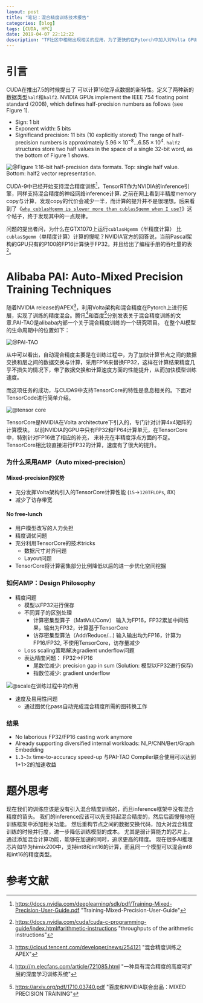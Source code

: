```yaml
---
layout: post
title: "笔记：混合精度训练技术报告"
categories: [blog]
tags: [CUDA, HPC]
date: 2019-04-07 22:12:22
description: "TF社区中相继出现相关的应用，为了更快的在Pytorch中加入对Volta GPU的支持，并实现针对混合精度训练的优化，NVIDIA发布了Apex开源工具库。cuda9中已经开始支持混合精度训练，tensorRT作为NVIDIA的inference引擎，同样支持混合精度的inference."
---
```





# 引言

CUDA在推出7.5的时候提出了 可以计算16位浮点数据的新特性。定义了两种新的数据类型`half`和`half2`.
NVIDIA GPUs implement the IEEE 754 floating point standard (2008), which defines half-precision numbers as follows (see Figure 1).

- Sign: 1 bit
- Exponent width: 5 bits
- Significand precision: 11 bits (10 explicitly stored)
The range of half-precision numbers is approximately $5.96 \times 10^{-8} \ldots 6.55 \times 10^4$. `half2` structures store two half values in the space of a single 32-bit word, as the bottom of Figure 1 shows.

![@Figure 1:16-bit half-precision data formats. Top: single `half` value. Bottom: `half2` vector representation.](https://devblogs.nvidia.com/wp-content/uploads/2015/07/fp16_format-624x146.png)

CUDA-9中已经开始支持混合精度训练[^6]，TensorRT作为NVIDIA的inference引擎，同样支持混合精度的神经网络inference计算. 
之前在网上看到半精度memory copy与计算，发现copy的代价会减少一半，而计算的提升并不是很理想。后来看到了《[`why cublasHgemm is slower more than cublasSgemm when I use?`](https://devtalk.nvidia.com/default/topic/972337/gpu-accelerated-libraries/why-cublashgemm-is-slower-more-than-cublassgemm-when-i-use-/)》这个帖子，终于发现其中的一点规律。

问题的提出者问，为什么在GTX1070上运行`cublasHgemm`（半精度计算） 比 `cublasSgemm`（单精度计算）计算的慢呢？NVIDIA官方的回答说，当前Pascal架构的GPU只有的P100的FP16计算快于FP32。并且给出了编程手册的吞吐量的表[^5]。

# Alibaba PAI: Auto-Mixed Precision Training Techniques

随着NVIDIA release的APEX[^1]，利用Volta架构和混合精度在Pytorch上进行拓展，实现了训练的精度混合。腾讯[^2]和百度[^3]分别发表关于混合精度训练的文章.PAI-TAO是alibaba内部一个关于混合精度训练的一个研究项目。
在整个AI模型的生命周期中的位置如下：

![@PAI-TAO](http://cwlseu.github.io/images/mixed-precision/PAI-TAO.png)

从中可以看出，自动混合精度主要是在训练过程中，为了加快计算节点之间的数据交换和层之间的数据交换与计算，采用FP16来替换FP32，这样在计算结果精度几乎不损失的情况下，带了数据交换和计算速度方面的性能提升，从而加快模型训练速度。

而这项任务的成功，与CUDA9中支持TensorCore的特性是息息相关的。下面对TensorCode进行简单介绍。 

![@tensor core](http://cwlseu.github.io/images/mixed-precision/tensorcore.png)

TensorCore是NVIDIA在Volta architecture下引入的，专门针对计算4x4矩阵的计算模块。
以前NVIDIA的GPU中只有FP32和FP64计算单元，在TensorCore中，特别针对FP16做了相应的补充，
来补充在半精度浮点方面的不足。TensorCore相比较直接进行FP32的计算，速度有了很大的提升。

### 为什么采用AMP（Auto mixed-precision）

#### Mixed-precision的优势

* 充分发挥Volta架构引入的TensorCore计算性能 (`15`->`120TFLOPs`, 8X)
* 减少了访存带宽

#### No free-lunch

* 用户模型改写的人力负担
* 精度调优问题
* 充分利用TensorCore的技术tricks
  - 数据尺寸对齐问题
  - Layout问题
* TensorCore将计算密集部分比例降低以后的进一步优化空间挖掘

### 如何AMP：Design Philosophy

* 精度问题
  - 模型以FP32进行保存
  - 不同算子的区别处理
    - 计算密集型算子（MatMul/Conv）
      输入为FP16，FP32累加中间结果，输出为FP32，计算基于TensorCore
    - 访存密集型算法（Add/Reduce/…)
      输入输出均为FP16，计算为FP16/FP32, 不使用TensorCore，访存量减少
  - Loss scaling策略解决gradient underflow问题
  - 表达精度问题： FP32->FP16
    * 尾数位减少: precision gap in sum (Solution: 模型以FP32进行保存)
    * 指数位减少: gradient underflow

![@scale在训练过程中的作用](http://cwlseu.github.io/images/mixed-precision/scaling.png)

* 速度及易用性问题
  - 通过图优化pass自动完成混合精度所需的图转换工作

### 结果

* No laborious FP32/FP16 casting work anymore
* Already supporting diversified internal workloads:
  NLP/CNN/Bert/Graph Embedding
* `1.3~3x` time-to-accuracy speed-up
  与PAI-TAO	Compiler联合使用可以达到1+1>2的加速收益

# 题外思考

现在我们的训练应该是没有引入混合精度训练的，而且inference框架中没有混合精度的苗头。
我们的inference应该可以先支持起混合精度的，然后后面慢慢地在训练框架中添加相关功能。
然后重构节点之间的数据交换代码，加大对混合精度训练的时候并行度，进一步降低训练模型的成本。
尤其是弱计算能力的芯片上，通过添加混合计算功能，能够在加速的同时，追求更高的精度。
现在很多AI推理芯片如华为himix200中，支持int8和int16的计算，而且同一个模型可以混合int8和int16的精度类型。

# 参考文献

[^1]: https://cloud.tencent.com/developer/news/254121 "混合精度训练之APEX"
[^2]: http://m.elecfans.com/article/721085.html "一种具有混合精度的高度可扩展的深度学习训练系统"
[^3]: https://arxiv.org/pdf/1710.03740.pdf "百度和NVIDIA联合出品：MIXED PRECISION TRAINING"
[^4]: https://github.com/hma02/cublasHgemm-P100 "Code for testing the native float16 matrix multiplication performance on Tesla P100 and V100 GPU based on cublasHgemm"
[^5]: https://docs.nvidia.com/cuda/cuda-c-programming-guide/index.html#arithmetic-instructions "throughputs of the arithmetic instructions"
[^6]: https://docs.nvidia.com/deeplearning/sdk/pdf/Training-Mixed-Precision-User-Guide.pdf "Training-Mixed-Precision-User-Guide"
<!-- [^7]: http://m.elecfans.com/article/640489.html "英伟达发布全新AI芯片Jetson Xavier" -->
